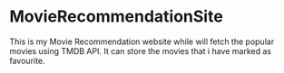 # MovieRecommendationSite
This is my Movie Recommendation website while will fetch the popular movies using TMDB API.
It can store the movies that i have marked as favourite.
